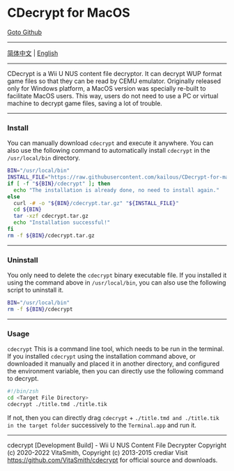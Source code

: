 # CDecrypt for MacOS

[Goto Github](https://github.com/kailous/CDecrypt-for-mac)

----

[简体中文](./README.md) | [English](./README-EN.md)

----

CDecrypt is a Wii U NUS content file decryptor. It can decrypt WUP format game files so that they can be read by CEMU emulator. Originally released only for Windows platform, a MacOS version was specially re-built to facilitate MacOS users. This way, users do not need to use a PC or virtual machine to decrypt game files, saving a lot of trouble.

----

### Install

You can manually download `cdecrypt` and execute it anywhere.
You can also use the following command to automatically install `cdecrypt` in the `/usr/local/bin` directory.
```zsh
BIN="/usr/local/bin"
INSTALL_FILE="https://raw.githubusercontent.com/kailous/CDecrypt-for-mac/main/cdecrypt.tar.gz"
if [ -f "${BIN}/cdecrypt" ]; then
  echo "The installation is already done, no need to install again."
else
  curl -# -o "${BIN}/cdecrypt.tar.gz" "${INSTALL_FILE}"
  cd ${BIN}
  tar -xzf cdecrypt.tar.gz
  echo "Installation successful!"
fi
rm -f ${BIN}/cdecrypt.tar.gz
```

----

### Uninstall
You only need to delete the `cdecrypt` binary executable file. If you installed it using the command above in `/usr/local/bin`, you can also use the following script to uninstall it.
```zsh
BIN="/usr/local/bin"
rm -f ${BIN}/cdecrypt
```

----

### Usage
`cdecrypt` This is a command line tool, which needs to be run in the terminal. If you installed `cdecrypt` using the installation command above, or downloaded it manually and placed it in another directory, and configured the environment variable, then you can directly use the following command to decrypt.

```zsh
#!/bin/zsh
cd <Target File Directory>
cdecrypt ./title.tmd ./title.tik
```
If not, then you can directly drag `cdecrypt` + `./title.tmd and ./title.tik in the target folder` successively to the `Terminal.app` and run it.

----

cdecrypt [Development Build] - Wii U NUS Content File Decrypter
Copyright (c) 2020-2022 VitaSmith, Copyright (c) 2013-2015 crediar
Visit https://github.com/VitaSmith/cdecrypt for official source and downloads.
